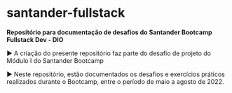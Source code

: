# santander-fullstack

**Repositório para documentação de desafios do Santander Bootcamp Fullstack Dev - DIO**

:arrow_forward: A criação do presente repositório faz parte do desafio de projeto do Módulo I do Santander Bootcamp

:arrow_forward: Neste repositório, estão documentados os desafios e exercícios práticos realizados durante o Bootcamp, entre o período de maio a agosto de 2022.
